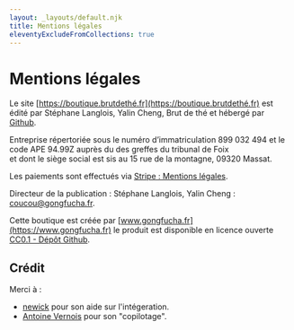 ```yaml
---
layout: _layouts/default.njk
title: Mentions légales
eleventyExcludeFromCollections: true
---
```


# Mentions légales

Le site [https://boutique.brutdethé.fr](https://boutique.brutdethé.fr) est édité par Stéphane Langlois, Yalin Cheng, Brut de thé et hébergé par [Github](https://github.com/about).

Entreprise répertoriée sous le numéro d’immatriculation 899 032 494 et le code APE 94.99Z auprès du des greffes du tribunal de Foix  
et dont le siège social est sis au 15 rue de la montagne, 09320 Massat.

Les paiements sont effectués via [Stripe : Mentions légales](https://stripe.com/fr/legal/france-legal-notice).

Directeur de la publication : Stéphane Langlois, Yalin Cheng : [coucou@gongfucha.fr](mailto:&#99;&#111;&#117;&#99;&#111;&#117;&#64;&#103;&#111;&#110;&#103;&#102;&#117;&#99;&#104;&#97;&#46;&#102;&#114;).

Cette boutique est créée par [www.gongfucha.fr](https://www.gongfucha.fr)
le produit est disponible en licence ouverte [CC0.1 - Dépôt Github](https://raw.githubusercontent.com/brutdethe/boutique-11ty/refs/heads/main/LICENSE).

## Crédit

Merci à :
- [newick](https://entre-quote.com) pour son aide sur l'intégeration.
- [Antoine Vernois](https://blog.crafting-labs.fr/ensemble/) pour son "copilotage".
